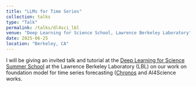 ```yaml
---
title: "LLMs for Time Series"
collection: talks
type: "Talk"
permalink: /talks/dl4sci_lbl
venue: "Deep Learning for Science School, Lawrence Berkeley Laboratory"
date: 2025-06-25
location: "Berkeley, CA"
---
```


I will be giving an invited talk and tutorial at the [Deep Learning for Science Summer School](https://dl4sci-school.lbl.gov/) at the Lawrence Berkeley Laboratory (LBL) on our work on foundation model for time series forecasting ([Chronos](https://arxiv.org/pdf/2403.07815?) and AI4Science works.
